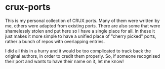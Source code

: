 # crux-ports

This is my personal collection of CRUX ports. Many of them were written by me, others were adapted from existing ports. There are also some that were shamelessly stolen and put here so I have a single place for all. In these it just makes it more simple to have a unified place of "cherry picked" ports, rather a bunch of repos with overlapping entries.

I did all this in a hurry and it would be too complicated to track back the original authors, in order to credit them properly. So, if someone recognised their port and wants to have their name on it, let me know!
